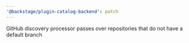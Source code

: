 ```yaml
---
'@backstage/plugin-catalog-backend': patch
---
```


GitHub discovery processor passes over repositories that do not have a default branch
